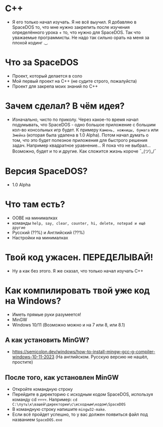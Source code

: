 # C++
- Я его только начал изучать. Я не всё выучил. Я добавляю в SpaceDOS то, что мне нужно закрепить после изучения определённого урока + то, что нужно для SpaceDOS. Так что уважаемые программисты. Не надо так сильно орать на меня за плохой кодинг ._.

# Что за SpaceDOS
- Проект, который делается в соло
- Мой первый проект на C++ (не судите строго, пожалуйста)
- Проект для закрепа моих знаний по C++

# Зачем сделал? В чём идея?
- Изначально, чисто по приколу. Через какое-то время начал подумывать, что SpaceDOS - одно большое приложение с большим кол-во консольных игр будет. К примеру `Камень, ножницы, бумага` или `Змейка` (которая была удалена в 1.0 Alpha). Потом начал думать о том, что это будет полезное приложения для быстрого решения задач. Например квадратное уравнение... Я пока что не выбрал... Возможно, будет и то и другие. Как сложится жизнь короче ¯\_(ツ)_/¯

# Версия SpaceDOS?
- 1.0 Alpha

# Что там есть?
- OOBE на минималках
- команды `help, say, clear, counter, hi, delete, notepad и ещё другие`
- Русский (??%) и Английский (??%)
- Настройки на минималках

# Твой код ужасен. ПЕРЕДЕЛЫВАЙ!
- Ну а как без этого. Я же сказал, что только начал изучать C++

# Как компилировать твой ~~ужс~~ код на Windows?
- Иметь прямые руки разумеется!
- MinGW
- Windows 10/11 (Возможно можно и на 7 или 8, или 8.1)

## А как установить MinGW?
- https://semicolon.dev/windows/how-to-install-mingw-gcc-g-compiler-windows-10-11-2023 (На английском. Русскую версию не нашёл, простите)

## После того, как установлен MinGW
- Откройте командную строку
- Перейдите в директорию с исходным кодом SpaceDOS, используя команду cd 💀💀💀💀. Например: `cd C:\путь\к\вашей\директории\c\исходным\кодом\SpaceDOS`
- В командную строку напишите `mingw32-make`.
- Если всё пройдет успешно, то у вас должен появиться файл под названием `SpaceDOS.exe`
